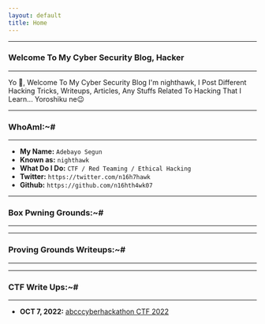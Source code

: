 ```yaml
---
layout: default
title: Home
---
```


* * *
### Welcome To My Cyber Security Blog,  Hacker
* * *

Yo 👋, Welcome To My Cyber Security Blog I'm nighthawk, I Post Different Hacking Tricks, Writeups, Articles, Any Stuffs Related To Hacking That I Learn... Yoroshiku ne😉

* * *
### WhoAmI:~#
* * *

- **My Name:**    `Adebayo Segun`
- **Known as:**   `nighthawk`
- **What Do I Do:**  `CTF / Red Teaming / Ethical Hacking`
- **Twitter:** `https://twitter.com/n16h7hawk`
- **Github:** `https://github.com/n16hth4wk07`

* * *
### **Box Pwning Grounds:~#**
* * *

* * *
### **Proving Grounds Writeups:~#**
* * *

* * *
### **CTF Write Ups:~#**
* * *


- **OCT 7, 2022:** [abcccyberhackathon CTF 2022](https://n16hth4wk07.github.io/n16hth4wk.github.io/posts/CTF/abcctf.html)
